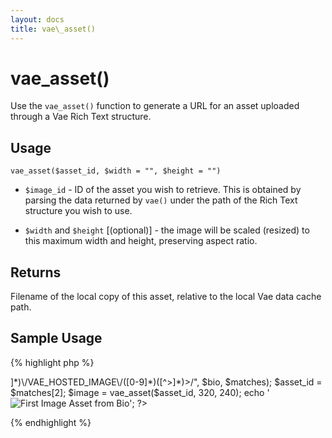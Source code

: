 ```yaml
---
layout: docs
title: vae\_asset()
---
```


# vae\_asset()

Use the `vae_asset()` function to generate a URL for an asset uploaded
through a Vae Rich Text structure.

## Usage

`vae_asset($asset_id, $width = "", $height = "")`

-   `$image_id` - ID of the asset you wish to retrieve. This is obtained
    by parsing the data returned by `vae()` under the path of the Rich
    Text structure you wish to use.

-   `$width` and `$height` \[(optional)\] - the image will be
    scaled (resized) to this maximum width and height, preserving
    aspect ratio.

## Returns

Filename of the local copy of this asset, relative to the local Vae data
cache path.

## Sample Usage

{% highlight php %}
<?php
// Render the first image in the Biography
$bio = vae("bio");
preg_match("/<img([^>]*)\/VAE_HOSTED_IMAGE\/([0-9]*)([^>]*)>/", $bio, $matches);
$asset_id = $matches[2];
$image = vae_asset($asset_id, 320, 240);
echo '<img src="' . vae_data_url() . $image . '" alt="First Image Asset from Bio" />';
?>
{% endhighlight %}
